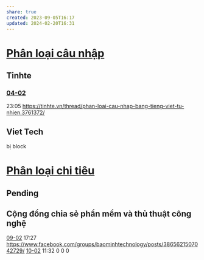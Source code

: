 ```yaml
---
share: true
created: 2023-09-05T16:17
updated: 2024-02-20T16:31
---
```


# [Phân loại câu nhập](../../../../Tr%E1%BA%A5n%20K%E1%BB%B3/4%20Th%C3%A0nh%20ph%E1%BA%A9m/Truy%E1%BB%81n%20th%C3%B4ng/Ph%C3%A2n%20lo%E1%BA%A1i%20c%C3%A2u%20nh%E1%BA%ADp.md)
## Tinhte
### [04-02](04-02.md)
23:05 https://tinhte.vn/thread/phan-loai-cau-nhap-bang-tieng-viet-tu-nhien.3761372/

## Viet Tech
bị block

# [Phân loại chi tiêu](../../../../Tr%E1%BA%A5n%20K%E1%BB%B3/4%20Th%C3%A0nh%20ph%E1%BA%A9m/Truy%E1%BB%81n%20th%C3%B4ng/Ph%C3%A2n%20lo%E1%BA%A1i%20chi%20ti%C3%AAu.md)
## Pending
## Cộng đồng chia sẻ phần mềm và thủ thuật công nghệ 
[09-02](09-02.md) 17:27 https://www.facebook.com/groups/baominhtechnology/posts/3865621507042729/
[10-02](10-02.md) 11:32 0 0 0 